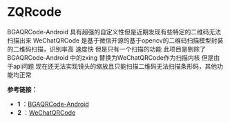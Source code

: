# ZQRcode
BGAQRCode-Android 具有超强的自定义性但是近期发现有些特定的二维码无法扫描出来
WeChatQRCode 是基于微信开源的基于opencv的二维码扫描模型封装的二维码扫描，识别率高 速度快 但是只有一个扫描的功能 
此项目是剔除了BGAQRCode-Android 中的zxing  替换为WeChatQRCode作为扫描内核  但是由于api问题 现在还无法实现镜头的缩放且只能扫描二维码无法扫描条形码，其他功能均正常  



**参考链接：**
- **1** ：[BGAQRCode-Android][1]
- **2** ：[WeChatQRCode][2]




















 [1]: https://github.com/bingoogolapple/BGAQRCode-Android
  [2]: https://github.com/jenly1314/WeChatQRCode
